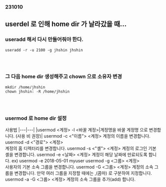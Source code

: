 ### 231010
## userdel 로 인해 home dir 가 날라갔을 때...
### useradd 해서 다시 만들어줘야 한다.
```
useradd -r -u 2100 -g jhshin jhshin
```
### <br/>

### 그 다음 home dir 생성해주고 chown 으로 소유자 변경
```
mkdir /home/jhshin
chown jhshin: -R /home/jhshin
```
### <br/>

### usermod 로 home dir 설정
사용법
|---|---|
|usermod <계정> -l <바꿀 계정>|계정명을 바꿀 계정명 으로 변경합니다. (사용 비 권장)|
usermod -c <"이름"> <계정>
계정의 이름을 변경합니다.
usermod -d <"경로"> <계정>	
계정의 홈 디렉터리를 변경합니다.
usermod -s <"셸"> <계정>
계정의 로그인 기본 셸을 변경합니다.
usermod -e <날짜> <계정>
계정이 해당 날짜에 만료되도록 합니다.
ex) usermod -e 2018-05-01 myuser
usermod -g <그룹> <계정>	
사용자의 기본 소속 그룹을 변경합니다.
usermod -G <그룹> <계정>
계정의 소속 그룹을 변경합니다.
만약 여러 그룹을 지정할 때에는 ,(콤마) 로 구분하여 지정합니다.
usermod -a -G <그룹> <계정>	
계정의 소속 그룹을 추가(add) 합니다.

